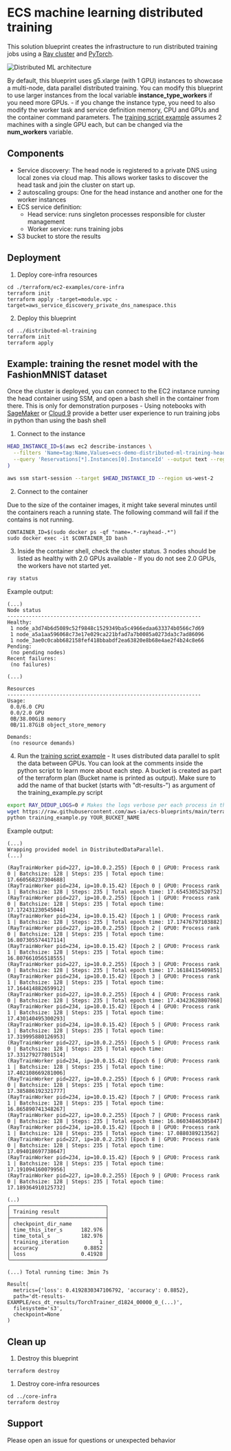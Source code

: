 # ECS machine learning distributed training

This solution blueprint creates the infrastructure to run distributed training jobs using a [Ray cluster](https://docs.ray.io/en/latest/cluster/getting-started.html) and [PyTorch](https://pytorch.org/).

![Distributed ML architecture](../../../docs/distributed-ml-training-architecture.png)

By default, this blueprint uses g5.xlarge (with 1 GPU) instances to showcase a multi-node, data parallel distributed training. You can modify this blueprint to use larger instances from the local variable **instance_type_workers** if you need more GPUs. - if you change the instance type, you need to also modify the worker task and service definition memory, CPU and GPUs and the container command parameters. The [training script example](./training_example.py) assumes 2 machines with a single GPU each, but can be changed via the **num_workers** variable.

## Components

* Service discovery: The head node is registered to a private DNS using local zones via cloud map. This allows worker tasks to discover the head task and join the cluster on start up.
* 2 autoscaling groups: One for the head instance and another one for the worker instances
* ECS service definition:
    * Head service: runs singleton processes responsible for cluster management
    * Worker service: runs training jobs
* S3 bucket to store the results

## Deployment

1. Deploy core-infra resources

```shell
cd ./terraform/ec2-examples/core-infra
terraform init
terraform apply -target=module.vpc -target=aws_service_discovery_private_dns_namespace.this
```

2. Deploy this blueprint

```shell
cd ../distributed-ml-training
terraform init
terraform apply
```

## Example: training the resnet model with the FashionMNIST dataset

Once the cluster is deployed, you can connect to the EC2 instance running the head container using SSM, and open a bash shell in the container from there. This is only for demonstration purposes - Using notebooks with [SageMaker](https://aws.amazon.com/sagemaker/) or [Cloud 9](https://aws.amazon.com/cloud9/) provide a better user experience to run training jobs in python than using the bash shell

1. Connect to the instance
```bash
HEAD_INSTANCE_ID=$(aws ec2 describe-instances \
  --filters 'Name=tag:Name,Values=ecs-demo-distributed-ml-training-head' 'Name=instance-state-name,Values=running' \
  --query 'Reservations[*].Instances[0].InstanceId' --output text --region us-west-2
)

aws ssm start-session --target $HEAD_INSTANCE_ID --region us-west-2
```

2. Connect to the container

Due to the size of the container images, it might take several minutes until the containers reach a running state. The following command will fail if the contains is not running.

```
CONTAINER_ID=$(sudo docker ps -qf "name=.*-rayhead-.*")
sudo docker exec -it $CONTAINER_ID bash
```

3. Inside the container shell, check the cluster status. 3 nodes should be listed as healthy with 2.0 GPUs available - If you do not see 2.0 GPUs, the workers have not started yet.

```bash
ray status
```

Example output:

```
(...)
Node status
---------------------------------------------------------------
Healthy:
 1 node_a3d74b6d5089c52f9848c1529349ba5c4966edaa633374b0566c7d69
 1 node_a5a1aa596068c73e17e029ca221bfad7a7b0085a0273da3c7ad86096
 1 node_3ae0c0cabb682158fef418bbabdf2ea63820e8b68e4ae2f4b24c8e66
Pending:
 (no pending nodes)
Recent failures:
 (no failures)

(...)

Resources
---------------------------------------------------------------
Usage:
 0.0/6.0 CPU
 0.0/2.0 GPU
 0B/38.00GiB memory
 0B/11.87GiB object_store_memory

Demands:
 (no resource demands)

```

4. Run the [training script example](./training_example.py) - It uses distributed data parallel to split the data between GPUs. You can look at the comments inside the python script to learn more about each step. A bucket is created as part of the terraform plan (Bucket name is printed as output). Make sure to add the name of that bucket (starts with "dt-results-") as argument of the training_example.py script

```bash
export RAY_DEDUP_LOGS=0 # Makes the logs verbose per each process in the training
wget https://raw.githubusercontent.com/aws-ia/ecs-blueprints/main/terraform/ec2-examples/distributed-ml-training/training_example.py
python training_example.py YOUR_BUCKET_NAME
```

Example output:

```
(...)
Wrapping provided model in DistributedDataParallel.
(...)

(RayTrainWorker pid=227, ip=10.0.2.255) [Epoch 0 | GPU0: Process rank 0 | Batchsize: 128 | Steps: 235 | Total epoch time: 17.660568237304688]
(RayTrainWorker pid=234, ip=10.0.15.42) [Epoch 0 | GPU0: Process rank 1 | Batchsize: 128 | Steps: 235 | Total epoch time: 17.65453052520752]
(RayTrainWorker pid=227, ip=10.0.2.255) [Epoch 1 | GPU0: Process rank 0 | Batchsize: 128 | Steps: 235 | Total epoch time: 17.172431230545044]
(RayTrainWorker pid=234, ip=10.0.15.42) [Epoch 1 | GPU0: Process rank 1 | Batchsize: 128 | Steps: 235 | Total epoch time: 17.17476797103882]
(RayTrainWorker pid=227, ip=10.0.2.255) [Epoch 2 | GPU0: Process rank 0 | Batchsize: 128 | Steps: 235 | Total epoch time: 16.807305574417114]
(RayTrainWorker pid=234, ip=10.0.15.42) [Epoch 2 | GPU0: Process rank 1 | Batchsize: 128 | Steps: 235 | Total epoch time: 16.807661056518555]
(RayTrainWorker pid=227, ip=10.0.2.255) [Epoch 3 | GPU0: Process rank 0 | Batchsize: 128 | Steps: 235 | Total epoch time: 17.16184115409851]
(RayTrainWorker pid=234, ip=10.0.15.42) [Epoch 3 | GPU0: Process rank 1 | Batchsize: 128 | Steps: 235 | Total epoch time: 17.164414882659912]
(RayTrainWorker pid=227, ip=10.0.2.255) [Epoch 4 | GPU0: Process rank 0 | Batchsize: 128 | Steps: 235 | Total epoch time: 17.43423628807068]
(RayTrainWorker pid=234, ip=10.0.15.42) [Epoch 4 | GPU0: Process rank 1 | Batchsize: 128 | Steps: 235 | Total epoch time: 17.430140495300293]
(RayTrainWorker pid=234, ip=10.0.15.42) [Epoch 5 | GPU0: Process rank 1 | Batchsize: 128 | Steps: 235 | Total epoch time: 17.319995880126953]
(RayTrainWorker pid=227, ip=10.0.2.255) [Epoch 5 | GPU0: Process rank 0 | Batchsize: 128 | Steps: 235 | Total epoch time: 17.331279277801514]
(RayTrainWorker pid=234, ip=10.0.15.42) [Epoch 6 | GPU0: Process rank 1 | Batchsize: 128 | Steps: 235 | Total epoch time: 17.402108669281006]
(RayTrainWorker pid=227, ip=10.0.2.255) [Epoch 6 | GPU0: Process rank 0 | Batchsize: 128 | Steps: 235 | Total epoch time: 17.385886192321777]
(RayTrainWorker pid=234, ip=10.0.15.42) [Epoch 7 | GPU0: Process rank 1 | Batchsize: 128 | Steps: 235 | Total epoch time: 16.865890741348267]
(RayTrainWorker pid=227, ip=10.0.2.255) [Epoch 7 | GPU0: Process rank 0 | Batchsize: 128 | Steps: 235 | Total epoch time: 16.86034846305847]
(RayTrainWorker pid=234, ip=10.0.15.42) [Epoch 8 | GPU0: Process rank 1 | Batchsize: 128 | Steps: 235 | Total epoch time: 17.0880389213562]
(RayTrainWorker pid=227, ip=10.0.2.255) [Epoch 8 | GPU0: Process rank 0 | Batchsize: 128 | Steps: 235 | Total epoch time: 17.094018697738647]
(RayTrainWorker pid=234, ip=10.0.15.42) [Epoch 9 | GPU0: Process rank 1 | Batchsize: 128 | Steps: 235 | Total epoch time: 17.191094160079956]
(RayTrainWorker pid=227, ip=10.0.2.255) [Epoch 9 | GPU0: Process rank 0 | Batchsize: 128 | Steps: 235 | Total epoch time: 17.189364910125732]

(..)
╭───────────────────────────────╮
│ Training result               │
├───────────────────────────────┤
│ checkpoint_dir_name           │
│ time_this_iter_s      182.976 │
│ time_total_s          182.976 │
│ training_iteration          1 │
│ accuracy               0.8852 │
│ loss                  0.41928 │
╰───────────────────────────────╯

(...) Total running time: 3min 7s

Result(
  metrics={'loss': 0.4192830347106792, 'accuracy': 0.8852},
  path='dt-results-EXAMPLE/ecs_dt_results/TorchTrainer_d1824_00000_0_(...)',
  filesystem='s3',
  checkpoint=None
)
```

## Clean up

1. Destroy this blueprint

```shell
terraform destroy
```

1. Destroy core-infra resources

```shell
cd ../core-infra
terraform destroy

```

## Support

Please open an issue for questions or unexpected behavior
